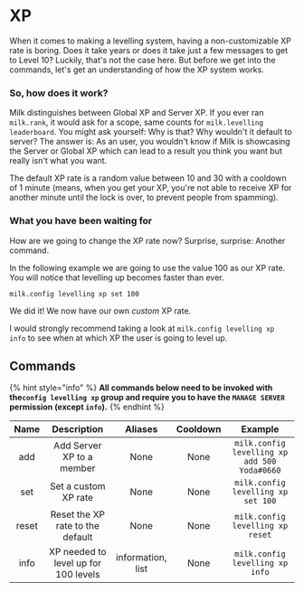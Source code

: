 # XP

When it comes to making a levelling system, having a non-customizable XP rate is boring. Does it take years or does it take just a few messages to get to Level 10? Luckily, that's not the case here. But before we get into the commands, let's get an understanding of how the XP system works.

### So, how does it work?

Milk distinguishes between Global XP and Server XP. If you ever ran `milk.rank`, it would ask for a scope, same counts for `milk.levelling leaderboard`. You might ask yourself: Why is that? Why wouldn't it default to server? The answer is: As an user, you wouldn't know if Milk is showcasing the Server or Global XP which can lead to a result you think you want but really isn't what you want.

The default XP rate is a random value between 10 and 30 with a cooldown of 1 minute \(means, when you get your XP, you're not able to receive XP for another minute until the lock is over, to prevent people from spamming\).

### What you have been waiting for

How are we going to change the XP rate now? Surprise, surprise: Another command.

In the following example we are going to use the value 100 as our XP rate. You will notice that levelling up becomes faster than ever.

```text
milk.config levelling xp set 100
```

We did it! We now have our own _custom_ XP rate.

I would strongly recommend taking a look at `milk.config levelling xp info` to see when at which XP the user is going to level up.

## Commands

{% hint style="info" %}
**All commands below need to be invoked with the`config levelling xp` group and require you to have the `MANAGE SERVER` permission \(except `info`\).**
{% endhint %}

| Name | Description | Aliases | Cooldown | Example |
| :---: | :---: | :---: | :---: | :---: |
| add | Add Server XP to a member  | None | None | `milk.config levelling xp add 500 Yoda#0660` |
| set | Set a custom XP rate | None | None | `milk.config levelling xp set 100` |
| reset | Reset the XP rate to the default | None | None | `milk.config levelling xp reset` |
| info | XP needed to level up for 100 levels | information, list | None | `milk.config levelling xp info` |



